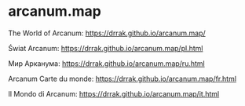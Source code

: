 # arcanum.map
The World of Arcanum: https://drrak.github.io/arcanum.map/

Świat Arcanum: https://drrak.github.io/arcanum.map/pl.html

Мир Арканума: https://drrak.github.io/arcanum.map/ru.html

Arcanum Carte du monde: https://drrak.github.io/arcanum.map/fr.html

Il Mondo di Arcanum: https://drrak.github.io/arcanum.map/it.html
